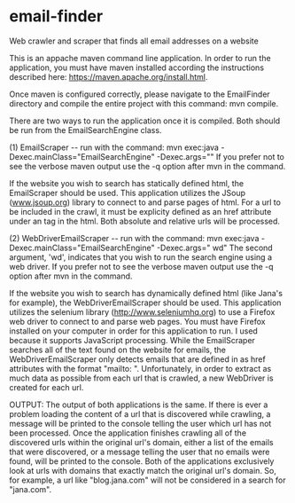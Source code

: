 # email-finder
Web crawler and scraper that finds all email addresses on a website

This is an appache maven command line application. In order to run the application, you must have maven installed according the instructions described here: https://maven.apache.org/install.html. 

Once maven is configured correctly, please navigate to the EmailFinder directory and compile the entire project with this command: mvn compile.

There are two ways to run the application once it is compiled. Both should be run from the EmailSearchEngine class. 

(1) EmailScraper -- run with the command: mvn exec:java -Dexec.mainClass="EmailSearchEngine" -Dexec.args="<url to search>"
If you prefer not to see the verbose maven output use the -q option after mvn in the command.

If the website you wish to search has statically defined html, the EmailScraper should be used. This application utilizes the JSoup (www.jsoup.org) library to connect to and parse pages of html. For a url to be included in the crawl, it must be explicity defined as an href attribute under an <a> tag in the html. Both absolute and relative urls will be processed.

(2) WebDriverEmailScraper -- run with the command: mvn exec:java -Dexec.mainClass="EmailSearchEngine" -Dexec.args="<url to search> wd"
The second argument, 'wd', indicates that you wish to run the search engine using a web driver.
If you prefer not to see the verbose maven output use the -q option after mvn in the command.

If the website you wish to search has dynamically defined html (like Jana's for example), the WebDriverEmailScraper should be used. This application utilizes the selenium library (http://www.seleniumhq.org) to use a Firefox web driver to connect to and parse web pages. You must have Firefox installed on your computer in order for this application to run. I used because it supports JavaScript processing. While the EmailScraper searches all of the text found on the website for emails, the WebDriverEmailScraper only detects emails that are defined in as href attributes with the format "mailto: <email address>". Unfortunately, in order to extract as much data as possible from each url that is crawled, a new WebDriver is created for each url.

OUTPUT:
The output of both applications is the same. If there is ever a problem loading the content of a url that is discovered while crawling, a message will be printed to the console telling the user which url has not been processed. Once the application finishes crawling all of the discovered urls within the original url's domain, either a list of the emails that were discovered, or a message telling the user that no emails were found, will be printed to the console. Both of the applications exclusively look at urls with domains that exactly match the original url's domain. So, for example, a url like "blog.jana.com" will not be considered in a search for "jana.com".
